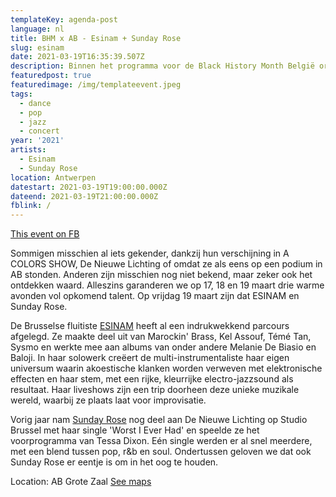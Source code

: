 ```yaml
---
templateKey: agenda-post
language: nl
title: BHM x AB - Esinam + Sunday Rose
slug: esinam
date: 2021-03-19T16:35:39.507Z
description: Binnen het programma voor de Black History Month België organiseren we 3 uitzendingen op de AB-Facebookpagina waarin we een reeks veelbelovende zwarte artiesten voorstellen.
featuredpost: true
featuredimage: /img/templateevent.jpeg
tags:
  - dance
  - pop
  - jazz
  - concert
year: '2021'
artists:
  - Esinam
  - Sunday Rose
location: Antwerpen
datestart: 2021-03-19T19:00:00.000Z
dateend: 2021-03-19T21:00:00.000Z
fblink: /
---
```

[This event on FB](https://www.facebook.com/events/2828525130692895/)

Sommigen misschien al iets gekender, dankzij hun verschijning in A COLORS SHOW, De Nieuwe Lichting of omdat ze als eens op een podium in AB stonden. Anderen zijn misschien nog niet bekend, maar zeker ook het ontdekken waard. Alleszins garanderen we op 17, 18 en 19 maart drie warme avonden vol opkomend talent. Op vrijdag 19 maart zijn dat ESINAM en Sunday Rose.

De Brusselse fluitiste [ESINAM](https://www.facebook.com/SundayyRose) heeft al een indrukwekkend parcours afgelegd. Ze maakte deel uit van Marockin' Brass, Kel Assouf, Témé Tan, Sysmo en werkte mee aan albums van onder andere Melanie De Biasio en Baloji. In haar solowerk creëert de multi-instrumentaliste haar eigen universum waarin akoestische klanken worden verweven met elektronische effecten en haar stem, met een rijke, kleurrijke electro-jazzsound als resultaat. Haar liveshows zijn een trip doorheen deze unieke muzikale wereld, waarbij ze plaats laat voor improvisatie.

Vorig jaar nam [Sunday Rose](https://www.facebook.com/SundayyRose) nog deel aan De Nieuwe Lichting op Studio Brussel met haar single 'Worst I Ever Had' en speelde ze het voorprogramma van Tessa Dixon. Eén single werden er al snel meerdere, met een blend tussen pop, r&b en soul. Ondertussen geloven we dat ook Sunday Rose er eentje is om in het oog te houden.

Location: AB Grote Zaal
[See maps](https://goo.gl/maps/KBSvH8naD44b5HUc6)
